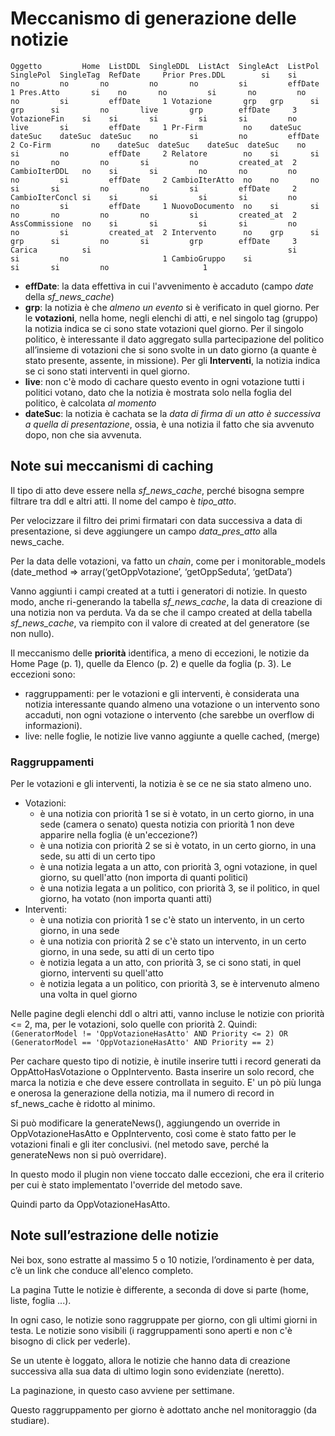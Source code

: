 Meccanismo di generazione delle notizie
=======================================

`
Oggetto         Home  ListDDL  SingleDDL  ListAct  SingleAct  ListPol  SinglePol  SingleTag  RefDate     Prior
Pres.DDL        si	  si       no         no       no         no       no         si         effDate     1
Pres.Atto       si    no       no         si       no         no       no         si         effDate     1
Votazione       grp	  grp      si         grp      si         no       live       grp        effDate     3
VotazioneFin    si    si       si         si       si         no       live       si         effDate     1
Pr-Firm         no    dateSuc  dateSuc    dateSuc  dateSuc    no       si         no         effDate     2
Co-Firm         no    dateSuc  dateSuc    dateSuc  dateSuc    no       si         no         effDate     2
Relatore        no    si       si         no       no         no       si         no         created_at	 2
CambioIterDDL   no    si       si         no       no         no       no         si         effDate     2
CambioIterAtto  no    no       no         si       si         no       no         si         effDate     2
CambioIterConcl si    si       si         si       si         no       no         si         effDate     1
NuovoDocumento  no    si       si         no       no         no       no         si         created_at  2
AssCommissione  no    si       si         si       si         no       no         si         created_at  2
Intervento      no    grp      si         grp      si         no       si         grp        effDate     3
Carica          si                                            si       si         no                     1
CambioGruppo    si                                            si       si         no                     1
`

 * **effDate**: la data effettiva in cui l'avvenimento è accaduto (campo *date* della *sf_news_cache*)
 * **grp**: la notizia è che *almeno un evento* si è verificato in quel giorno.
Per le **votazioni**, nella home, negli elenchi di atti, e nel singolo tag (gruppo) la notizia indica se ci sono state 
votazioni quel giorno. Per il singolo politico, è interessante il dato aggregato sulla partecipazione del politico 
all’insieme di votazioni che si sono svolte in un dato giorno (a quante è stato presente, assente, in missione).
Per gli **Interventi**, la notizia indica se ci sono stati interventi in quel giorno.
 * **live**: non c'è modo di cachare questo evento in ogni votazione tutti i politici votano, 
 dato che la notizia è mostrata solo nella foglia del politico, è calcolata *al momento*
 * **dateSuc**: la notizia è cachata se la *data di firma di un atto è successiva a quella di presentazione*,
 ossia, è una notizia il fatto che sia avvenuto dopo, non che sia avvenuta.
 

Note sui meccanismi di caching
------------------------------
Il tipo di atto deve essere nella *sf_news_cache*, perché bisogna sempre filtrare tra ddl e altri atti. 
Il nome del campo è *tipo_atto*.

Per velocizzare il filtro dei primi firmatari con data successiva a data di presentazione, 
si deve aggiungere un campo *data_pres_atto* alla news_cache.

Per la data delle votazioni, va fatto un *chain*, come per i monitorable_models 
(date_method => array(‘getOppVotazione’, ‘getOppSeduta’, ‘getData’)

Vanno aggiunti i campi created at a tutti i generatori di notizie. 
In questo modo, anche ri-generando la tabella *sf_news_cache*, la data di creazione di una notizia non va perduta. 
Va da se che il campo created at della tabella *sf_news_cache*, va riempito con il valore di created at 
del generatore (se non nullo).

Il meccanismo delle **priorità** identifica, a meno di eccezioni, le notizie da Home Page (p. 1), 
quelle da Elenco (p. 2) e quelle da foglia (p. 3). Le eccezioni sono:

 * raggruppamenti: per le votazioni e gli interventi, è considerata una notizia interessante quando almeno una votazione 
 o un intervento sono accaduti, non ogni votazione o intervento (che sarebbe un overflow di informazioni).
 * live: nelle foglie, le notizie live vanno aggiunte a quelle cached, (merge)
 
### Raggruppamenti
Per le votazioni e gli interventi, la notizia è se ce ne sia stato almeno uno. 
 * Votazioni: 
   * è una notizia con priorità 1 se si è votato, in un certo giorno, in una sede (camera o senato)
     questa notizia con priorità 1 non deve apparire nella foglia (è un'eccezione?)
   * è una notizia con priorità 2 se si è votato, in un certo giorno, in una sede, su atti di un certo tipo
   * è una notizia legata a un atto, con priorità 3, ogni votazione, in quel giorno, su quell'atto (non importa di quanti politici) 
   * è una notizia legata a un politico, con priorità 3, se il politico, in quel giorno, ha votato (non importa quanti atti)
 * Interventi:
   * è una notizia con priorità 1 se c'è stato un intervento, in un certo giorno, in una sede
   * è una notizia con priorità 2 se c'è stato un intervento, in un certo giorno, in una sede, su atti di un certo tipo 
   * è notizia legata a un atto, con priorità 3, se ci sono stati, in quel giorno, interventi su quell'atto
   * è notizia legata a un politico, con priorità 3, se è intervenuto almeno una volta in quel giorno

Nelle pagine degli elenchi ddl o altri atti, vanno incluse le notizie con priorità <= 2, ma, per le votazioni, 
solo quelle con priorità 2. Quindi:
`
 (GeneratorModel != 'OppVotazioneHasAtto' AND Priority <= 2) OR 
 (GeneratorModel == 'OppVotazioneHasAtto' AND Priority == 2)
`
   
Per cachare questo tipo di notizie, è inutile inserire tutti i record generati da OppAttoHasVotazione o OppIntervento.
Basta inserire un solo record, che marca la notizia e che deve essere controllata in seguito. E' un pò più lunga e onerosa
la generazione della notizia, ma il numero di record in sf_news_cache è ridotto al minimo.

Si può modificare la generateNews(), aggiungendo un override in OppVotazioneHasAtto e OppIntervento, 
così come è stato fatto per le votazioni finali e gli iter conclusivi. (nel metodo save, perché la generateNews non si 
può overridare).

In questo modo il plugin non viene toccato dalle eccezioni, che era il criterio per cui è stato implementato
l'override del metodo save.

Quindi parto da OppVotazioneHasAtto.

Note sull’estrazione delle notizie
----------------------------------
Nei box, sono estratte al massimo 5 o 10 notizie, l’ordinamento è per data, c’è un link che conduce all'elenco completo.

La pagina Tutte le notizie è differente, a seconda di dove si parte (home, liste, foglia ...). 

In ogni caso, le notizie sono raggruppate per giorno, con gli ultimi giorni in testa. Le notizie sono visibili
(i raggruppamenti sono aperti e non c'è bisogno di click per vederle).

Se un utente è loggato, allora le notizie che hanno data di creazione successiva alla sua data di ultimo login 
sono evidenziate (neretto).

La paginazione, in questo caso avviene per settimane.

Questo raggruppamento per giorno è adottato anche nel monitoraggio (da studiare).
